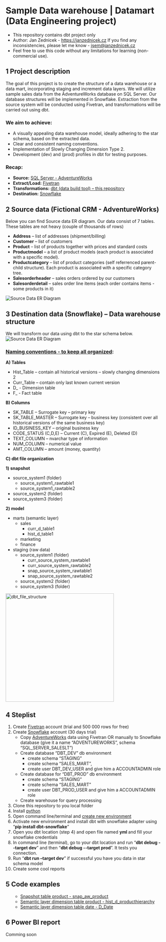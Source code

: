 <h1>Sample Data warehouse | Datamart (Data Engineering project)</h1>
<ul>
 	<li>This repository contains dbt project only</li>
 	<li>Author: Jan Zednicek - <a href="https://janzednicek.cz/" target="_blank" rel="noopener">https://janzednicek.cz</a> If you find any inconsistencies, please let me know - <a href="mailto:jsem@janzednicek.cz">jsem@janzednicek.cz</a></li>
 	<li>Feel free to use this code without any limitations for learning (non-commercial use).</li>
</ul>
<h2><strong>1 Project description</strong></h2>
<p>The goal of this project is to create the structure of a data warehouse or a data mart, incorporating staging and increment data layers. We will utilize sample sales data from the AdventureWorks database on SQL Server. Our database structures will be implemented in Snowflake. Extraction from the source system will be conducted using Fivetran, and transformations will be carried out using dbt.</p>

<h3>We aim to achieve:</h3>
<ul>
  <li>A visually appealing data warehouse model, ideally adhering to the star schema, based on the extracted data.</li>
  <li>Clear and consistent naming conventions.</li>
  <li>Implementation of Slowly Changing Dimension Type 2.</li>
  <li>Development (dev) and (prod) profiles in dbt for testing purposes.</li>
</ul>

<h3>Recap:</h3>
<ul dir="auto">
 	<li><strong>Source:</strong> <a href="https://www.sqlservercentral.com/articles/connecting-to-adventureworks-on-azure">SQL Server - AdventureWorks</a></li>
 	<li><strong>Extract/Load:</strong> <a href="https://fivetran.com">Fivetran</a></li>
 	<li><strong>Transformations:</strong> <a href="https://www.getdbt.com">dbt (data build tool) – this repository</a></li>
 	<li><strong>Destination:</strong> <a href="https://www.snowflake.com/en/">Snowflake</a></li>
</ul>
<h2>2 Source data (Fictional CRM - AdventureWorks)</h2>
<p>Below you can find Source data ER diagram. Our data consist of 7 tables. These tables are not heavy (couple of thousands of rows)</p>
<ul>
 	<li><strong>Address</strong> – list of addresses (shipment/billing)</li>
 	<li><strong>Customer</strong>  – list of customers</li>
 	<li><strong>Product</strong>  – list of products together with prices and standard costs</li>
 	<li><strong>Productmodel</strong>  – a list of product models (each product is associated with a specific model).</li>
 	<li><strong>Productcategory</strong>  – list of product categories (self referrenced parent-child structure). Each product is associated with a specific category tree.</li>
 	<li><strong>Salesorderheader</strong>  – sales orders ordered by our customers</li>
 	<li><strong>Salesorderdetail</strong>  – sales order line items (each order contains items -some products in it)</li>
</ul>
<img src="https://github.com/JanZednicek/dbt-snowflake-public/assets/39887295/a00a8a4f-a0c7-4a4c-a321-91d59a1276b7" alt="Source Data ER Diagram">

<h2>3 Destination data (Snowflake) – Data warehouse structure</h2>
We will transform our data using dbt to the star schema below.

<img src="https://github.com/JanZednicek/dbt-snowflake-public/assets/39887295/d659bfe0-6335-475b-994a-2399e055ea6a" alt="Source Data ER Diagram">
<h3><u>Naming conventions - to keep all organized</u>:</h3>

<strong>A) Tables</strong>
<ul>
 	<li>Hist_Table – contain all historical versions – slowly changing dimensions 2</li>
 	<li>Curr_Table – contain only last known current version</li>
 	<li>D_ - Dimension table</li>
 	<li>F_ - Fact table</li>
</ul>
<p><strong>B) Columns</strong></p>
<ul>
 	<li>SK_TABLE – Surrogate key – primary key</li>
 	<li>SK_TABLE_MASTER – Surrogate key – business key (consistent over all historical versions of the same business key)</li>
 	<li>ID_BUSINESS_KEY – original business key</li>
 	<li>CODE_STATUS (C,D,E) – Current (C), Expired (E), Deleted (D)</li>
 	<li>TEXT_COLUMN – nvarchar type of information</li>
 	<li>NUM_COLUMN – numerical value</li>
 	<li>AMT_COLUMN – amount (money, quantity)</li>
</ul>
<p><strong>C) dbt file organization</strong></p>
<strong>1) snapshot</strong>
<ul>
 	<li>source_system1 (folder)
<ul>
 	<li>source_system1_rawtable1</li>
 	<li>source_system1_rawtable2</li>
</ul>
</li>
 	<li>source_system2 (folder)</li>
 	<li>source_system3 (folder)</li>
</ul>
<strong>2) model</strong>
<ul>
 	<li>marts (semantic layer)
<ul>
 	<li>sales
<ul>
 	<li>curr_d_table1</li>
 	<li>hist_d_table1</li>
</ul>
</li>
 	<li>marketing</li>
 	<li>finance</li>
</ul>
</li>
 	<li>staging (raw data)
<ul>
 	<li>source_system1 (folder)
<ul>
 	<li>curr_source_system_rawtable1</li>
 	<li>curr_source_system_rawtable2</li>
 	<li>snap_source_system_rawtable1</li>
 	<li>snap_source_system_rawtable2</li>
</ul>
</li>
 	<li>source_system2 (folder)</li>
 	<li>source_system3 (folder)</li>
</ul>
</li>
</ul>
<img width="350" alt="dbt_file_structure" src="https://github.com/JanZednicek/dbt-snowflake-public/assets/39887295/342f2e35-47b5-43ae-8e56-51c34e750e0a">


<h2>4 Steplist</h2>
<ol>
 	<li>Create <a href="https://fivetran.com/" target="_blank">Fivetran</a> account (trial and 500 000 rows for free)</li>
 	<li>Create <a href="https://www.snowflake.com/" target="_blank">Snowflake</a> account (30 days trial)
<ul>
 	<li>Copy <a href="https://www.sqlservercentral.com/articles/connecting-to-adventureworks-on-azure" target="_blank">AdventureWorks</a> data using Fivetran OR manually to Snowflake database (give it a name “ADVENTUREWORKS”, schema “SQL_SERVER_SALESLT”)</li>
 	<li>Create database “DBT_DEV” db environment
<ul>
 	<li>create schema “STAGING”</li>
 	<li>create schema “SALES_MART”,</li>
 	<li>create user DBT_DEV_USER and give him a ACCOUNTADMIN role</li>
</ul>
</li>
 	<li>Create database for “DBT_PROD” db environment
<ul>
 	<li>create schema “STAGING”</li>
 	<li>create schema “SALES_MART”</li>
 	<li>create user DBT_PROD_USER and give him a ACCOUNTADMIN role</li>
</ul>
</li>
 	<li>Create warehouse for query processing</li>
</ul>
</li>
 	<li>Clone this repository to you local folder</li>
 	<li>Install <a href="https://www.python.org/" target="_blank">python</a></li>
 	<li>Open command line/terminal and <a href="https://docs.python.org/3/library/venv.html" target="_blank">create new environment</a></li>
 	<li>Activate new environment and install dbt with snowflake adapter using “<strong>pip install dbt-snowflake</strong>”</li>
 	<li>Open you dbt location (step 4) and open file named <strong>yml </strong>and fill your snowflake credentials</li>
 	<li>In command line (terminal), go to your dbt location and run “<strong>dbt debug --target dev</strong>” and then “<strong>dbt debug --target prod</strong>”. It tests you connection.</li>
 	<li>Run “<strong>dbt run –target dev</strong>” if successful you have you data in star schema model</li>
 	<li>Create some cool reports</li>
</ol>

<h2>5 Code examples</h2>
<ol>
<ul>
  <li> <a href="https://github.com/JanZednicek/dbt-snowflake-public/blob/main/snapshots/adventureworks/snap_aw_product.sql" target="_blank">Snapshot table product - snap_aw_product</a></li>
  <li> <a href="https://github.com/JanZednicek/dbt-snowflake-public/blob/main/your-path-to-the-file.sql" target="_blank">Semantic layer dimension table product - hist_d_producthierarchy</a></li>
 </li>
  <li> <a href="https://github.com/JanZednicek/dbt-snowflake-public/blob/main/models/marts/sales/d_date.sql" target="_blank">Semantic layer dimension table date - D_Date</a></li>
</ul>
</ol>
<h2>6 Power BI report</h2>
<p>Comming soon</p>

